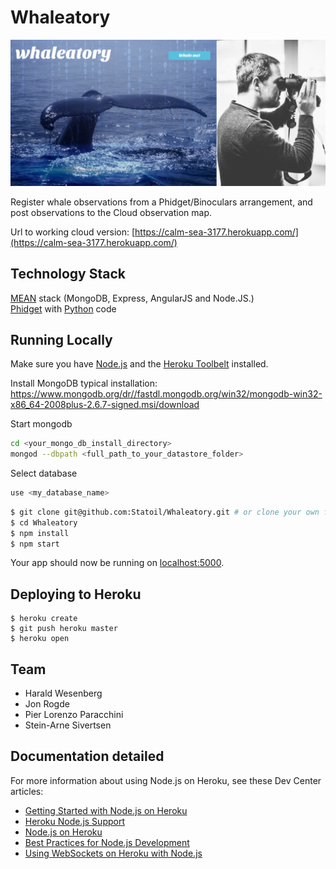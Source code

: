 # Whaleatory

![front](https://github.com/Statoil/Whaleatory/blob/master/public/front.png)

Register whale observations from a Phidget/Binoculars arrangement, and post observations to the Cloud observation map.

Url to working cloud version: [https://calm-sea-3177.herokuapp.com/](https://calm-sea-3177.herokuapp.com/)

## Technology Stack

[MEAN](http://mean.io/) stack (MongoDB, Express, AngularJS and Node.JS.)</br>
[Phidget](http://www.phidgets.com/) with [Python](https://www.python.org/) code 

## Running Locally

Make sure you have [Node.js](http://nodejs.org/) and the [Heroku Toolbelt](https://toolbelt.heroku.com/) installed.

Install MongoDB typical installation: https://www.mongodb.org/dr//fastdl.mongodb.org/win32/mongodb-win32-x86_64-2008plus-2.6.7-signed.msi/download

Start mongodb 
```sh
cd <your_mongo_db_install_directory>
mongod --dbpath <full_path_to_your_datastore_folder>
```

Select database
```sh
use <my_database_name>
```

```sh
$ git clone git@github.com:Statoil/Whaleatory.git # or clone your own fork
$ cd Whaleatory
$ npm install
$ npm start
```

Your app should now be running on [localhost:5000](http://localhost:5000/).

## Deploying to Heroku

```
$ heroku create
$ git push heroku master
$ heroku open
```

## Team

* Harald Wesenberg
* Jon Rogde
* Pier Lorenzo Paracchini
* Stein-Arne Sivertsen

## Documentation detailed

For more information about using Node.js on Heroku, see these Dev Center articles:

- [Getting Started with Node.js on Heroku](https://devcenter.heroku.com/articles/getting-started-with-nodejs)
- [Heroku Node.js Support](https://devcenter.heroku.com/articles/nodejs-support)
- [Node.js on Heroku](https://devcenter.heroku.com/categories/nodejs)
- [Best Practices for Node.js Development](https://devcenter.heroku.com/articles/node-best-practices)
- [Using WebSockets on Heroku with Node.js](https://devcenter.heroku.com/articles/node-websockets)
